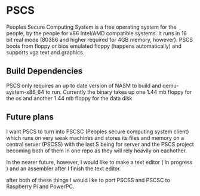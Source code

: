 # PSCS
Peoples Secure Computing System is a free operating system for the people, by the people for x86 Intel/AMD compatible systems. It runs in 16 bit real mode (80386 and higher required for 4GB memory, however). PSCS boots from floppy or bios emulated floppy (happens automatically) and supports vga text and graphics.

## Build Dependencies

PSCS only requires an up to date version of NASM to build and qemu-system-x86_64 to run. Currently the binary takes up one 1.44 mb floppy for the os and another 1.44 mb floppy for the data disk

## Future plans

I want PSCS to turn into PSCSC (Peoples secure computing system client) which runs on very weak machines and stores its files and memory on a central server (PSCSS) with the last S being for server and the PSCS project becoming both of them in one repo as they will rely heavily on eachother.

In the nearer future, however, I would like to make a text editor ( in progress ) and an assembler after I finish the text editor.

after both of these things I would like to port PSCSS and PSCSC to Raspberry Pi and PowerPC.
